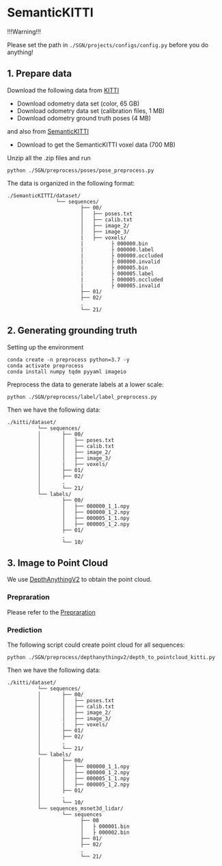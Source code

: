 # SemanticKITTI

!!!Warning!!!

Please set the path in `./SGN/projects/configs/config.py` before you do anything!

## 1. Prepare data
Download the following data from [KITTI](https://www.cvlibs.net/datasets/kitti/eval_odometry.php) 

* Download odometry data set (color, 65 GB)
* Download odometry data set (calibration files, 1 MB)
* Download odometry ground truth poses (4 MB)

and also from [SemanticKITTI](https://www.semantic-kitti.org/dataset.html)
* Download to get the SemanticKITTI voxel data (700 MB)

Unzip all the .zip files and run
```shell
python ./SGN/preprocess/poses/pose_preprocess.py
```

The data is organized in the following format:

```
./SemanticKITTI/dataset/
                └── sequences/
                        ├── 00/
                        │   ├── poses.txt
                        │   ├── calib.txt
                        │   ├── image_2/
                        │   ├── image_3/
                        |   ├── voxels/
                        |         ├ 000000.bin
                        |         ├ 000000.label
                        |         ├ 000000.occluded
                        |         ├ 000000.invalid
                        |         ├ 000005.bin
                        |         ├ 000005.label
                        |         ├ 000005.occluded
                        |         ├ 000005.invalid
                        ├── 01/
                        ├── 02/
                        .
                        └── 21/

```

## 2. Generating grounding truth
Setting up the environment
```shell
conda create -n preprocess python=3.7 -y
conda activate preprocess
conda install numpy tqdm pyyaml imageio
```
Preprocess the data to generate labels at a lower scale:
```shell
python ./SGN/preprocess/label/label_preprocess.py
```


Then we have the following data:
```
./kitti/dataset/
          └── sequences/
          │       ├── 00/
          │       │   ├── poses.txt
          │       │   ├── calib.txt
          │       │   ├── image_2/
          │       │   ├── image_3/
          │       |   ├── voxels/
          │       ├── 01/
          │       ├── 02/
          │       .
          │       └── 21/
          └── labels/
                  ├── 00/
                  │   ├── 000000_1_1.npy
                  │   ├── 000000_1_2.npy
                  │   ├── 000005_1_1.npy
                  │   ├── 000005_1_2.npy
                  ├── 01/
                  .
                  └── 10/

```

## 3. Image to Point Cloud
We use [DepthAnythingV2](https://github.com/DepthAnything/Depth-Anything-V2) to obtain the point cloud.

### Prepraration
Please refer to the [Prepraration](https://github.com/DepthAnything/Depth-Anything-V2#prepraration)

### Prediction

The following script could create point cloud for all sequences:
```shell
python ./SGN/preprocess/depthanythingv2/depth_to_pointcloud_kitti.py
```

Then we have the following data:
```
./kitti/dataset/
          └── sequences/
          │       ├── 00/
          │       │   ├── poses.txt
          │       │   ├── calib.txt
          │       │   ├── image_2/
          │       │   ├── image_3/
          │       |   ├── voxels/
          │       ├── 01/
          │       ├── 02/
          │       .
          │       └── 21/
          └── labels/
          │       ├── 00/
          │       │   ├── 000000_1_1.npy
          │       │   ├── 000000_1_2.npy
          │       │   ├── 000005_1_1.npy
          │       │   ├── 000005_1_2.npy
          │       ├── 01/
          │       .
          │       └── 10/
          └── sequences_msnet3d_lidar/
                  └── sequences
                        ├── 00
                        │   ├ 000001.bin
                        │   ├ 000002.bin
                        ├── 01/
                        ├── 02/
                        .
                        └── 21/
```